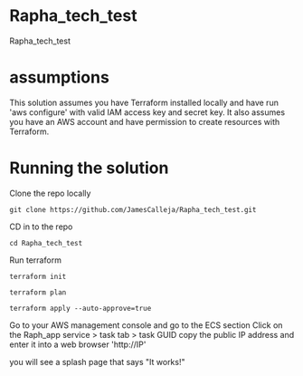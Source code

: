 # Rapha_tech_test
Rapha_tech_test


# assumptions 
This solution assumes you have Terraform installed locally and have run 'aws configure' with valid IAM access key and secret key.
It also assumes you have an AWS account and have permission to create resources with Terraform. 

# Running the solution 
Clone the repo locally 
    
    git clone https://github.com/JamesCalleja/Rapha_tech_test.git

CD in to the repo
    
    cd Rapha_tech_test

Run terraform 
    
    terraform init
    
    terraform plan
    
    terraform apply --auto-approve=true

Go to your AWS management console and go to the ECS section
Click on the Raph_app service > task tab > task GUID 
copy the public IP address and enter it into a web browser 'http://IP'

you will see a splash page that says "It works!"
